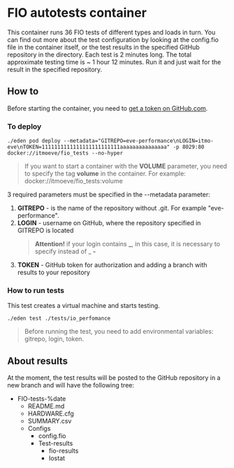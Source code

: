 # FIO autotests container

This container runs 36 FIO tests of different types and loads in turn. You can find out more about the test configuration by looking at the config.fio file in the container itself, or the test results in the specified GitHub repository in the directory. Each test is 2 minutes long. The total approximate testing time is ~ 1 hour 12 minutes. Run it and just wait for the result in the specified repository.

## How to

Before starting the container, you need to [get a token on GitHub.com](https://docs.github.com/en/free-pro-team@latest/github/authenticating-to-github/creating-a-personal-access-token).

### To deploy

```console
./eden pod deploy --metadata="GITREPO=eve-performance\nLOGIN=itmo-eve\nTOKEN=1111111111111111111111111aaaaaaaaaaaaaaa" -p 8029:80 docker://itmoeve/fio_tests --no-hyper
```

> If you want to start a container with the **VOLUME** parameter, you need to specify the tag **volume** in the container. For example: docker://itmoeve/fio_tests:volume

3 required parameters must be specified in the --metadata parameter:

1. **GITREPO** - is the name of the repository without .git. For example "eve-performance".
2. **LOGIN** - username on GitHub, where the repository specified in GITREPO is located
    > **Attention!** if your login contains **_**, in this case, it is necessary to specify instead of _ **-**
3. **TOKEN** - GitHub token for authorization and adding a branch with results to your repository

### How to run tests

This test creates a virtual machine and starts testing.

```console
./eden test ./tests/io_perfomance
```

>Before running the test, you need to add environmental variables: gitrepo, login, token.

## About results

At the moment, the test results will be posted to the GitHub repository in a new branch and will have the following tree:

- FIO-tests-%date
  - README.md
  - HARDWARE.cfg
  - SUMMARY.csv
  - Configs
    - config.fio
    - Test-results
      - fio-results
      - Iostat
